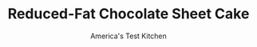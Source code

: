 ---
layout: ../../layouts/MarkdownPostLayout.astro
title: Reduced-Fat Chocolate Sheet Cake
author: America's Test Kitchen
pubDate: 2023-03-15
description: "We wanted a sheet cake with great taste and texture but not much fat. Unfortunately, every low-fat recipe we tried was bland, spongy, or dry."
image_url: https://res.cloudinary.com/hksqkdlah/image/upload/ar_1:1,c_fill,dpr_2.0,f_auto,fl_lossy.progressive.strip_profile,g_faces:auto,q_auto:low,w_344/4070_sfs-makeoverchocolatecake2-cc-319001
tags: ["Desserts or Baked Goods","Chocolate","Light","Cakes","Cook's Country TV"]
calories: 5418
protein: 4
carbohydrates: 46
fats: 
fiber: 3
ingredients: ["3 ounces, semisweet chocolate, chopped","3/4 cup (2¼ ounces), unsweetened cocoa powder","2 tablespoons, chocolate syrup","1 1/2 cups (7½ ounces), all-purpose flour","1 teaspoon, baking powder","1 teaspoon, baking soda","1/4 teaspoon, table salt","6 tablespoons, unsalted butter, softened but still cool, cut into 1-inch pieces","1 1/4 cups (8¾ ounces), sugar","2 , large eggs","1 teaspoon, vanilla extract","2 teaspoons, instant coffee granules","1 1/2 cups, low-fat buttermilk","1 recipe, recipe"]
serves: 20
time: ""
instructions: ["Adjust oven rack to center position and heat oven to 350 degrees. Coat 13 by 9-inch baking pan with cooking spray and line bottom with parchment. Melt chocolate and combine with chocolate syrup in a small bowl, set aside. Whisk together flour, cocoa powder, baking powder, baking soda, and salt in medium bowl.","Place butter in large bowl and beat with electric mixer at medium speed until smooth, about 1 minute. Add sugar and continue to beat until well incorporated, 1 minute longer, stopping mixer as necessary to scrape down bowl. Add melted chocolate mixture and beat until mixture looks thick and grainy, about 1 minute. Add eggs, vanilla, and instant coffee. Beat at medium-high until fluffy and pale brown, 2 minutes. With mixer on low, add one-third flour mixture, followed by half of buttermilk. Repeat, ending with flour mixture. Scrape down bowl, increase speed to medium, and beat until creamy and without lumps, about 30 seconds. Give batter final stir.","Pour batter into prepared pan and smooth top. Bake until toothpick inserted into center of cake comes out with a few crumbs attached, 25 to 30 minutes. Cool on wire rack 20 minutes. Run knife around pan perimeter to loosen. Invert cake onto second rack, peel off parchment, and reinvert onto lightly greased rack. Cool completely (at least 1 hour), frost cake, and serve."]
nutrition: ["192 mg Potassium","129 mg Phosphorus","68 mg Calcium","1 mg Iron","49 mg Magnesium","189 mg Sodium","9 g Fat","2 g Monounsaturated","34 mg Cholesterol","5 g Saturated","3 g Fiber","16 µg Folic acid","9 µg Folate (food)","33 g Sugars","1 µg Vitamin K","29 g Water","46 g Carbs","37 µg Folate equivalent (total)","4 g Protein","67 µg Vitamin A","270 kcal Energy","31 g Sugars, added","5418 calories"]
notes: "For our suggested frosting, see related recipe Reduced-Fat Creamy Chocolate Frosting."
---